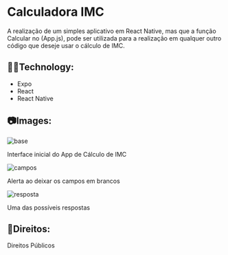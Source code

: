 # Calculadora IMC

A realização de um simples aplicativo em React Native, mas que a função Calcular no (App.js), pode ser utilizada para a realização em qualquer outro código que deseje usar o cálculo de IMC.

## 👨‍💻Technology:

 * Expo
 * React
 * React Native

## 📷Images:

![base](https://user-images.githubusercontent.com/69097449/127361935-d55d0658-b8e8-48f9-b67b-fc39ff11af15.png)


Interface inicial do App de Cálculo de IMC

![campos](https://user-images.githubusercontent.com/69097449/127361998-31d32ec3-17b8-41c8-aa47-727b549fc374.png)

Alerta ao deixar os campos em brancos

![resposta](https://user-images.githubusercontent.com/69097449/127362042-c451bc00-15f8-472a-a5ad-671e8083b149.png)

Uma das possíveis respostas

## 📝Direitos:

Direitos Públicos
